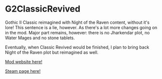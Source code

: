 # G2ClassicRevived
Gothic II Classic reimagined with Night of the Raven content, without it's lore!
This sentence is a lie, however. As there's a lot more changes going on in the mod. Major part remains, however: there is no Jharkendar plot, no Water Mages and no stone tablets.

Eventually, when Classic Revived would be finished, I plan to bring back Night of the Raven plot but reimagined as well.


[Mod website here!](https://drakaniaverse.com.pl/revived/)

[Steam page here!](https://steamcommunity.com/sharedfiles/filedetails/?id=3430539140)
